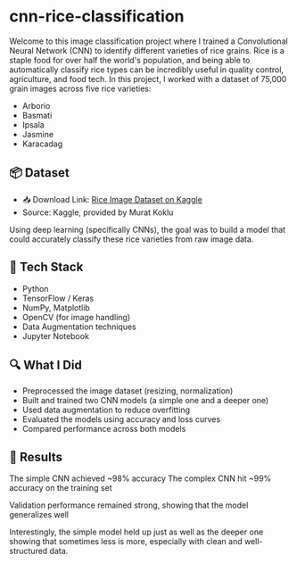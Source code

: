 # cnn-rice-classification

Welcome to this image classification project where I trained a Convolutional Neural Network (CNN) to identify different varieties of rice grains. Rice is a staple food for over half the world's population, and being able to automatically classify rice types can be incredibly useful in quality control, agriculture, and food tech. In this project, I worked with a dataset of 75,000 grain images across five rice varieties:

- Arborio
- Basmati
- Ipsala
- Jasmine
- Karacadag

## 📦 Dataset
- 📥 Download Link: [Rice Image Dataset on Kaggle](https://www.kaggle.com/datasets/muratkokludataset/rice-image-dataset)
- Source: Kaggle, provided by Murat Koklu
  
Using deep learning (specifically CNNs), the goal was to build a model that could accurately classify these rice varieties from raw image data.
## 🧰 Tech Stack
- Python
- TensorFlow / Keras
- NumPy, Matplotlib
- OpenCV (for image handling)
- Data Augmentation techniques
- Jupyter Notebook

## 🔍 What I Did
- Preprocessed the image dataset (resizing, normalization)
- Built and trained two CNN models (a simple one and a deeper one)
- Used data augmentation to reduce overfitting
- Evaluated the models using accuracy and loss curves
- Compared performance across both models

## 🚀 Results
The simple CNN achieved ~98% accuracy
The complex CNN hit ~99% accuracy on the training set

Validation performance remained strong, showing that the model generalizes well

Interestingly, the simple model held up just as well as the deeper one showing that sometimes less is more, especially with clean and well-structured data.

